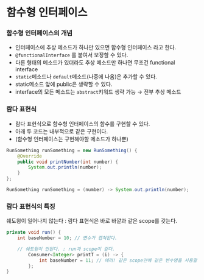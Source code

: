 # 함수형 인터페이스 
### 함수형 인터페이스의 개념
- 인터페이스에 추상 메소드가 하나만 있으면 함수형 인터페이스 라고 한다.
- `@functionalInterface` 를 붙여서 보장할 수 있다.
- 다른 형태의 메소드가 있더라도 추상 메소드만 하나면 무조건 functional interface
- `static`메소드나 `default`메소드(나중에 나옴)은 추가할 수 있다.
- static메소드 앞에 public은 생략할 수 있다.
- interface의 모든 메소드는 `abstract`키워드 생략 가능 → 전부 추상 메소드

### 람다 표현식
- 람다 표현식으로 함수형 인터페이스의 함수를 구현할 수 있다. 
- 아래 두 코드는 내부적으로 같은 구현이다. 
- (함수형 인터페이스는 구현해야할 메소드가 하나뿐)
```java
RunSomething runSomething = new RunSomething() { 
    @Override
    public void printNumber(int number) {
        System.out.println(number);
    }
};
```
```java
RunSomething runSomething = (number) -> System.out.println(number);
```
### 람다 표현식의 특징
쉐도윙이 일어나지 않는다 : 람다 표현식은 바로 바깥과 같은 scope를 갖는다.
```java
private void run() {
    int baseNumber = 10; // 변수가 캡쳐된다.

    // 쉐도윙이 안된다. : run과 scope이 같다.
        Consumer<Integer> printT = (i) -> {
            int baseNumber = 11; // 에러! 같은 scope안에 같은 변수명을 사용할 수 없다.
        };
}
```